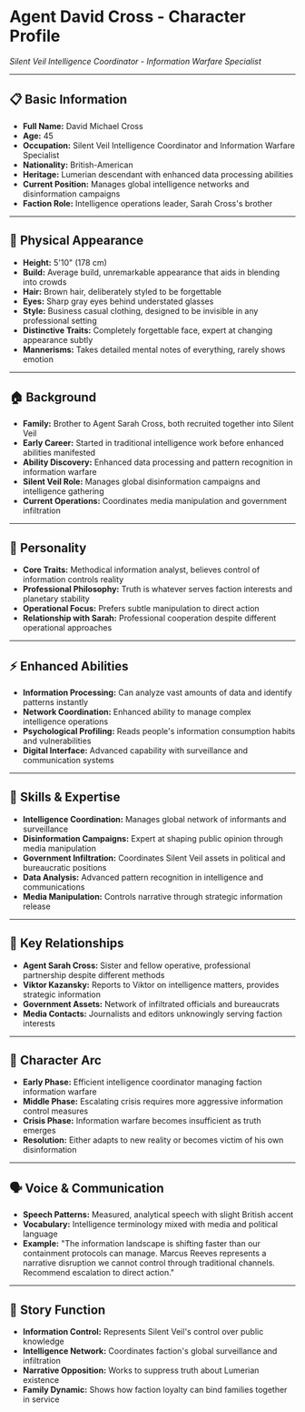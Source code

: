 # Agent David Cross - Character Profile
*Silent Veil Intelligence Coordinator - Information Warfare Specialist*

---

## 📋 **Basic Information**
- **Full Name:** David Michael Cross
- **Age:** 45
- **Occupation:** Silent Veil Intelligence Coordinator and Information Warfare Specialist
- **Nationality:** British-American
- **Heritage:** Lumerian descendant with enhanced data processing abilities
- **Current Position:** Manages global intelligence networks and disinformation campaigns
- **Faction Role:** Intelligence operations leader, Sarah Cross's brother

---

## 👤 **Physical Appearance**
- **Height:** 5'10" (178 cm)
- **Build:** Average build, unremarkable appearance that aids in blending into crowds
- **Hair:** Brown hair, deliberately styled to be forgettable
- **Eyes:** Sharp gray eyes behind understated glasses
- **Style:** Business casual clothing, designed to be invisible in any professional setting
- **Distinctive Traits:** Completely forgettable face, expert at changing appearance subtly
- **Mannerisms:** Takes detailed mental notes of everything, rarely shows emotion

---

## 🏠 **Background**
- **Family:** Brother to Agent Sarah Cross, both recruited together into Silent Veil
- **Early Career:** Started in traditional intelligence work before enhanced abilities manifested
- **Ability Discovery:** Enhanced data processing and pattern recognition in information warfare
- **Silent Veil Role:** Manages global disinformation campaigns and intelligence gathering
- **Current Operations:** Coordinates media manipulation and government infiltration

---

## 🧠 **Personality**
- **Core Traits:** Methodical information analyst, believes control of information controls reality
- **Professional Philosophy:** Truth is whatever serves faction interests and planetary stability
- **Operational Focus:** Prefers subtle manipulation to direct action
- **Relationship with Sarah:** Professional cooperation despite different operational approaches

---

## ⚡ **Enhanced Abilities**
- **Information Processing:** Can analyze vast amounts of data and identify patterns instantly
- **Network Coordination:** Enhanced ability to manage complex intelligence operations
- **Psychological Profiling:** Reads people's information consumption habits and vulnerabilities
- **Digital Interface:** Advanced capability with surveillance and communication systems

---

## 💪 **Skills & Expertise**
- **Intelligence Coordination:** Manages global network of informants and surveillance
- **Disinformation Campaigns:** Expert at shaping public opinion through media manipulation
- **Government Infiltration:** Coordinates Silent Veil assets in political and bureaucratic positions
- **Data Analysis:** Advanced pattern recognition in intelligence and communications
- **Media Manipulation:** Controls narrative through strategic information release

---

## 💞 **Key Relationships**
- **Agent Sarah Cross:** Sister and fellow operative, professional partnership despite different methods
- **Viktor Kazansky:** Reports to Viktor on intelligence matters, provides strategic information
- **Government Assets:** Network of infiltrated officials and bureaucrats
- **Media Contacts:** Journalists and editors unknowingly serving faction interests

---

## 🔄 **Character Arc**
- **Early Phase:** Efficient intelligence coordinator managing faction information warfare
- **Middle Phase:** Escalating crisis requires more aggressive information control measures
- **Crisis Phase:** Information warfare becomes insufficient as truth emerges
- **Resolution:** Either adapts to new reality or becomes victim of his own disinformation

---

## 🗣️ **Voice & Communication**
- **Speech Patterns:** Measured, analytical speech with slight British accent
- **Vocabulary:** Intelligence terminology mixed with media and political language
- **Example:** "The information landscape is shifting faster than our containment protocols can manage. Marcus Reeves represents a narrative disruption we cannot control through traditional channels. Recommend escalation to direct action."

---

## 🎯 **Story Function**
- **Information Control:** Represents Silent Veil's control over public knowledge
- **Intelligence Network:** Coordinates faction's global surveillance and infiltration
- **Narrative Opposition:** Works to suppress truth about Lumerian existence
- **Family Dynamic:** Shows how faction loyalty can bind families together in service